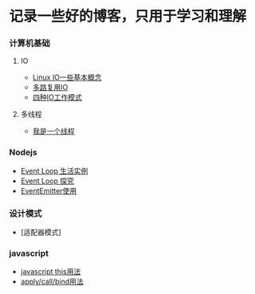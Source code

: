 # 记录一些好的博客，只用于学习和理解

### 计算机基础

1. IO

    - [Linux IO一些基本概念](base/转载/IO_module.md)
    - [多路复用IO](base/转载/demultiplexer_IO.md)
    - [四种IO工作模式](base/转载/4_IO_module.md)

2. 多线程

    - [我是一个线程](base/转载/我是一个线程.md)

### Nodejs

- [Event Loop 生活实例](nodejs/NodeJs_Eventdriven_生活实例.md)
- [Event Loop 探究](nodejs/event探究.md)
- [EventEmitter使用](nodejs/Node事件模块应用.md)

### 设计模式

- [适配器模式]


### javascript

- [javascript this用法](base/转载/Javascript的this用法.md)
- [apply/call/bind用法](base/转载/apply和call的用法.md)
